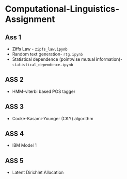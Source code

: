 # Computational-Linguistics-Assignment
## Ass 1
 - Ziffs Law - `zipfs_law.ipynb`
 - Random text generation- `rtg.ipynb`
 - Statistical dependence (pointwise mutual information)- `statistical_dependence.ipynb`

## ASS 2
 - HMM-viterbi based POS tagger
 
## ASS 3
 - Cocke-Kasami-Younger (CKY) algorithm

## ASS 4
 - IBM Model 1

## ASS 5
 - Latent Dirichlet Allocation
